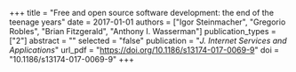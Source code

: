 +++
title = "Free and open source software development: the end of the teenage years"
date = 2017-01-01
authors = ["Igor Steinmacher", "Gregorio Robles", "Brian Fitzgerald", "Anthony I. Wasserman"]
publication_types = ["2"]
abstract = ""
selected = "false"
publication = "*J. Internet Services and Applications*"
url_pdf = "https://doi.org/10.1186/s13174-017-0069-9"
doi = "10.1186/s13174-017-0069-9"
+++

